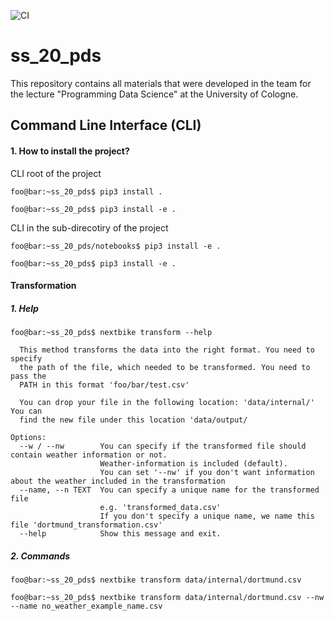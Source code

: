 ![CI](https://github.com/t00m-dev/ss_20_pds/workflows/CI/badge.svg?branch=master)
# ss_20_pds
This repository contains all materials that were developed in the team for the lecture "Programming Data Science" at the University of Cologne.

## Command Line Interface (CLI)

#### 1. How to install the project? 
CLI root of the project

```console
foo@bar:~ss_20_pds$ pip3 install .
``` 

```console
foo@bar:~ss_20_pds$ pip3 install -e .
```

CLI in the sub-direcotiry of the project

```console
foo@bar:~ss_20_pds/notebooks$ pip3 install -e .
```

```console
foo@bar:~ss_20_pds$ pip3 install -e .
```

#### Transformation 

##### 1. Help
```console
foo@bar:~ss_20_pds$ nextbike transform --help

  This method transforms the data into the right format. You need to specify
  the path of the file, which needed to be transformed. You need to pass the
  PATH in this format 'foo/bar/test.csv'

  You can drop your file in the following location: 'data/internal/' You can
  find the new file under this location 'data/output/

Options:
  --w / --nw        You can specify if the transformed file should contain weather information or not.
                    Weather-information is included (default).
                    You can set '--nw' if you don't want information about the weather included in the transformation
  --name, --n TEXT  You can specify a unique name for the transformed file
                    e.g. 'transformed_data.csv'
                    If you don't specify a unique name, we name this file 'dortmund_transformation.csv'
  --help            Show this message and exit.
```

##### 2. Commands
```console
foo@bar:~ss_20_pds$ nextbike transform data/internal/dortmund.csv
```

```console
foo@bar:~ss_20_pds$ nextbike transform data/internal/dortmund.csv --nw --name no_weather_example_name.csv
```